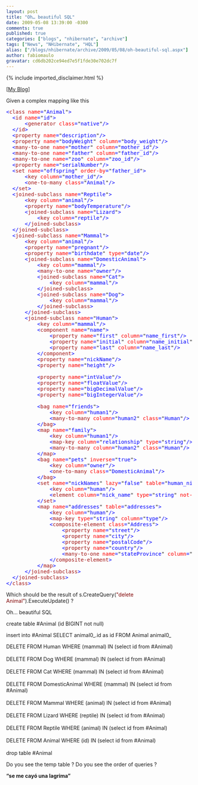 ```yaml
---
layout: post
title: "Oh… beautiful SQL"
date: 2009-05-08 13:39:00 -0300
comments: true
published: true
categories: ["blogs", "nhibernate", "archive"]
tags: ["News", "NHibernate", "HQL"]
alias: ["/blogs/nhibernate/archive/2009/05/08/oh-beautiful-sql.aspx"]
author: fabiomaulo
gravatar: cd6db202ce94ed7e5f1fde30e702dc7f
---
```

{% include imported_disclaimer.html %}
<p>[<a href="http://fabiomaulo.blogspot.com/" target="_blank">My Blog</a>]</p>
<p>Given a complex mapping like this</p>
<pre class="code"><span style="color:blue;">&lt;</span><span style="color:#a31515;">class </span><span style="color:red;">name</span><span style="color:blue;">=</span>"<span style="color:blue;">Animal</span>"<span style="color:blue;">&gt;<br />  &lt;</span><span style="color:#a31515;">id </span><span style="color:red;">name</span><span style="color:blue;">=</span>"<span style="color:blue;">id</span>"<span style="color:blue;">&gt;<br />      &lt;</span><span style="color:#a31515;">generator </span><span style="color:red;">class</span><span style="color:blue;">=</span>"<span style="color:blue;">native</span>"<span style="color:blue;">/&gt;<br />  &lt;/</span><span style="color:#a31515;">id</span><span style="color:blue;">&gt;<br />  &lt;</span><span style="color:#a31515;">property </span><span style="color:red;">name</span><span style="color:blue;">=</span>"<span style="color:blue;">description</span>"<span style="color:blue;">/&gt;<br />  &lt;</span><span style="color:#a31515;">property </span><span style="color:red;">name</span><span style="color:blue;">=</span>"<span style="color:blue;">bodyWeight</span>" <span style="color:red;">column</span><span style="color:blue;">=</span>"<span style="color:blue;">body_weight</span>"<span style="color:blue;">/&gt;<br />  &lt;</span><span style="color:#a31515;">many-to-one </span><span style="color:red;">name</span><span style="color:blue;">=</span>"<span style="color:blue;">mother</span>" <span style="color:red;">column</span><span style="color:blue;">=</span>"<span style="color:blue;">mother_id</span>"<span style="color:blue;">/&gt;<br />  &lt;</span><span style="color:#a31515;">many-to-one </span><span style="color:red;">name</span><span style="color:blue;">=</span>"<span style="color:blue;">father</span>" <span style="color:red;">column</span><span style="color:blue;">=</span>"<span style="color:blue;">father_id</span>"<span style="color:blue;">/&gt;<br />  &lt;</span><span style="color:#a31515;">many-to-one </span><span style="color:red;">name</span><span style="color:blue;">=</span>"<span style="color:blue;">zoo</span>" <span style="color:red;">column</span><span style="color:blue;">=</span>"<span style="color:blue;">zoo_id</span>"<span style="color:blue;">/&gt;<br />  &lt;</span><span style="color:#a31515;">property </span><span style="color:red;">name</span><span style="color:blue;">=</span>"<span style="color:blue;">serialNumber</span>"<span style="color:blue;">/&gt;<br />  &lt;</span><span style="color:#a31515;">set </span><span style="color:red;">name</span><span style="color:blue;">=</span>"<span style="color:blue;">offspring</span>" <span style="color:red;">order-by</span><span style="color:blue;">=</span>"<span style="color:blue;">father_id</span>"<span style="color:blue;">&gt;<br />      &lt;</span><span style="color:#a31515;">key </span><span style="color:red;">column</span><span style="color:blue;">=</span>"<span style="color:blue;">mother_id</span>"<span style="color:blue;">/&gt;<br />      &lt;</span><span style="color:#a31515;">one-to-many </span><span style="color:red;">class</span><span style="color:blue;">=</span>"<span style="color:blue;">Animal</span>"<span style="color:blue;">/&gt;<br />  &lt;/</span><span style="color:#a31515;">set</span><span style="color:blue;">&gt;<br />  &lt;</span><span style="color:#a31515;">joined-subclass </span><span style="color:red;">name</span><span style="color:blue;">=</span>"<span style="color:blue;">Reptile</span>"<span style="color:blue;">&gt;<br />      &lt;</span><span style="color:#a31515;">key </span><span style="color:red;">column</span><span style="color:blue;">=</span>"<span style="color:blue;">animal</span>"<span style="color:blue;">/&gt;<br />      &lt;</span><span style="color:#a31515;">property </span><span style="color:red;">name</span><span style="color:blue;">=</span>"<span style="color:blue;">bodyTemperature</span>"<span style="color:blue;">/&gt;<br />      &lt;</span><span style="color:#a31515;">joined-subclass </span><span style="color:red;">name</span><span style="color:blue;">=</span>"<span style="color:blue;">Lizard</span>"<span style="color:blue;">&gt;<br />          &lt;</span><span style="color:#a31515;">key </span><span style="color:red;">column</span><span style="color:blue;">=</span>"<span style="color:blue;">reptile</span>"<span style="color:blue;">/&gt;<br />      &lt;/</span><span style="color:#a31515;">joined-subclass</span><span style="color:blue;">&gt;<br />  &lt;/</span><span style="color:#a31515;">joined-subclass</span><span style="color:blue;">&gt;<br />  &lt;</span><span style="color:#a31515;">joined-subclass </span><span style="color:red;">name</span><span style="color:blue;">=</span>"<span style="color:blue;">Mammal</span>"<span style="color:blue;">&gt;<br />      &lt;</span><span style="color:#a31515;">key </span><span style="color:red;">column</span><span style="color:blue;">=</span>"<span style="color:blue;">animal</span>"<span style="color:blue;">/&gt;<br />      &lt;</span><span style="color:#a31515;">property </span><span style="color:red;">name</span><span style="color:blue;">=</span>"<span style="color:blue;">pregnant</span>"<span style="color:blue;">/&gt;<br />      &lt;</span><span style="color:#a31515;">property </span><span style="color:red;">name</span><span style="color:blue;">=</span>"<span style="color:blue;">birthdate</span>" <span style="color:red;">type</span><span style="color:blue;">=</span>"<span style="color:blue;">date</span>"<span style="color:blue;">/&gt;<br />      &lt;</span><span style="color:#a31515;">joined-subclass </span><span style="color:red;">name</span><span style="color:blue;">=</span>"<span style="color:blue;">DomesticAnimal</span>"<span style="color:blue;">&gt;<br />          &lt;</span><span style="color:#a31515;">key </span><span style="color:red;">column</span><span style="color:blue;">=</span>"<span style="color:blue;">mammal</span>"<span style="color:blue;">/&gt;<br />          &lt;</span><span style="color:#a31515;">many-to-one </span><span style="color:red;">name</span><span style="color:blue;">=</span>"<span style="color:blue;">owner</span>"<span style="color:blue;">/&gt;<br />          &lt;</span><span style="color:#a31515;">joined-subclass </span><span style="color:red;">name</span><span style="color:blue;">=</span>"<span style="color:blue;">Cat</span>"<span style="color:blue;">&gt;<br />              &lt;</span><span style="color:#a31515;">key </span><span style="color:red;">column</span><span style="color:blue;">=</span>"<span style="color:blue;">mammal</span>"<span style="color:blue;">/&gt;<br />          &lt;/</span><span style="color:#a31515;">joined-subclass</span><span style="color:blue;">&gt;<br />          &lt;</span><span style="color:#a31515;">joined-subclass </span><span style="color:red;">name</span><span style="color:blue;">=</span>"<span style="color:blue;">Dog</span>"<span style="color:blue;">&gt;<br />              &lt;</span><span style="color:#a31515;">key </span><span style="color:red;">column</span><span style="color:blue;">=</span>"<span style="color:blue;">mammal</span>"<span style="color:blue;">/&gt;<br />          &lt;/</span><span style="color:#a31515;">joined-subclass</span><span style="color:blue;">&gt;<br />      &lt;/</span><span style="color:#a31515;">joined-subclass</span><span style="color:blue;">&gt;<br />      &lt;</span><span style="color:#a31515;">joined-subclass </span><span style="color:red;">name</span><span style="color:blue;">=</span>"<span style="color:blue;">Human</span>"<span style="color:blue;">&gt;<br />          &lt;</span><span style="color:#a31515;">key </span><span style="color:red;">column</span><span style="color:blue;">=</span>"<span style="color:blue;">mammal</span>"<span style="color:blue;">/&gt;<br />          &lt;</span><span style="color:#a31515;">component </span><span style="color:red;">name</span><span style="color:blue;">=</span>"<span style="color:blue;">name</span>"<span style="color:blue;">&gt;<br />              &lt;</span><span style="color:#a31515;">property </span><span style="color:red;">name</span><span style="color:blue;">=</span>"<span style="color:blue;">first</span>" <span style="color:red;">column</span><span style="color:blue;">=</span>"<span style="color:blue;">name_first</span>"<span style="color:blue;">/&gt;<br />              &lt;</span><span style="color:#a31515;">property </span><span style="color:red;">name</span><span style="color:blue;">=</span>"<span style="color:blue;">initial</span>" <span style="color:red;">column</span><span style="color:blue;">=</span>"<span style="color:blue;">name_initial</span>"<span style="color:blue;">/&gt;<br />              &lt;</span><span style="color:#a31515;">property </span><span style="color:red;">name</span><span style="color:blue;">=</span>"<span style="color:blue;">last</span>" <span style="color:red;">column</span><span style="color:blue;">=</span>"<span style="color:blue;">name_last</span>"<span style="color:blue;">/&gt;<br />          &lt;/</span><span style="color:#a31515;">component</span><span style="color:blue;">&gt;<br />          &lt;</span><span style="color:#a31515;">property </span><span style="color:red;">name</span><span style="color:blue;">=</span>"<span style="color:blue;">nickName</span>"<span style="color:blue;">/&gt;<br />          &lt;</span><span style="color:#a31515;">property </span><span style="color:red;">name</span><span style="color:blue;">=</span>"<span style="color:blue;">height</span>"<span style="color:blue;">/&gt;<br /><br />          &lt;</span><span style="color:#a31515;">property </span><span style="color:red;">name</span><span style="color:blue;">=</span>"<span style="color:blue;">intValue</span>"<span style="color:blue;">/&gt;<br />          &lt;</span><span style="color:#a31515;">property </span><span style="color:red;">name</span><span style="color:blue;">=</span>"<span style="color:blue;">floatValue</span>"<span style="color:blue;">/&gt;<br />          &lt;</span><span style="color:#a31515;">property </span><span style="color:red;">name</span><span style="color:blue;">=</span>"<span style="color:blue;">bigDecimalValue</span>"<span style="color:blue;">/&gt;<br />          &lt;</span><span style="color:#a31515;">property </span><span style="color:red;">name</span><span style="color:blue;">=</span>"<span style="color:blue;">bigIntegerValue</span>"<span style="color:blue;">/&gt;<br /><br />          &lt;</span><span style="color:#a31515;">bag </span><span style="color:red;">name</span><span style="color:blue;">=</span>"<span style="color:blue;">friends</span>"<span style="color:blue;">&gt;<br />              &lt;</span><span style="color:#a31515;">key </span><span style="color:red;">column</span><span style="color:blue;">=</span>"<span style="color:blue;">human1</span>"<span style="color:blue;">/&gt;<br />              &lt;</span><span style="color:#a31515;">many-to-many </span><span style="color:red;">column</span><span style="color:blue;">=</span>"<span style="color:blue;">human2</span>" <span style="color:red;">class</span><span style="color:blue;">=</span>"<span style="color:blue;">Human</span>"<span style="color:blue;">/&gt;<br />          &lt;/</span><span style="color:#a31515;">bag</span><span style="color:blue;">&gt;<br />          &lt;</span><span style="color:#a31515;">map </span><span style="color:red;">name</span><span style="color:blue;">=</span>"<span style="color:blue;">family</span>"<span style="color:blue;">&gt;<br />              &lt;</span><span style="color:#a31515;">key </span><span style="color:red;">column</span><span style="color:blue;">=</span>"<span style="color:blue;">human1</span>"<span style="color:blue;">/&gt;<br />              &lt;</span><span style="color:#a31515;">map-key </span><span style="color:red;">column</span><span style="color:blue;">=</span>"<span style="color:blue;">relationship</span>" <span style="color:red;">type</span><span style="color:blue;">=</span>"<span style="color:blue;">string</span>"<span style="color:blue;">/&gt;<br />              &lt;</span><span style="color:#a31515;">many-to-many </span><span style="color:red;">column</span><span style="color:blue;">=</span>"<span style="color:blue;">human2</span>" <span style="color:red;">class</span><span style="color:blue;">=</span>"<span style="color:blue;">Human</span>"<span style="color:blue;">/&gt;<br />          &lt;/</span><span style="color:#a31515;">map</span><span style="color:blue;">&gt;<br />          &lt;</span><span style="color:#a31515;">bag </span><span style="color:red;">name</span><span style="color:blue;">=</span>"<span style="color:blue;">pets</span>" <span style="color:red;">inverse</span><span style="color:blue;">=</span>"<span style="color:blue;">true</span>"<span style="color:blue;">&gt;<br />              &lt;</span><span style="color:#a31515;">key </span><span style="color:red;">column</span><span style="color:blue;">=</span>"<span style="color:blue;">owner</span>"<span style="color:blue;">/&gt;<br />              &lt;</span><span style="color:#a31515;">one-to-many </span><span style="color:red;">class</span><span style="color:blue;">=</span>"<span style="color:blue;">DomesticAnimal</span>"<span style="color:blue;">/&gt;<br />          &lt;/</span><span style="color:#a31515;">bag</span><span style="color:blue;">&gt;<br />          &lt;</span><span style="color:#a31515;">set </span><span style="color:red;">name</span><span style="color:blue;">=</span>"<span style="color:blue;">nickNames</span>" <span style="color:red;">lazy</span><span style="color:blue;">=</span>"<span style="color:blue;">false</span>" <span style="color:red;">table</span><span style="color:blue;">=</span>"<span style="color:blue;">human_nick_names</span>" <span style="color:red;">sort</span><span style="color:blue;">=</span>"<span style="color:blue;">natural</span>"<span style="color:blue;">&gt;<br />              &lt;</span><span style="color:#a31515;">key </span><span style="color:red;">column</span><span style="color:blue;">=</span>"<span style="color:blue;">human</span>"<span style="color:blue;">/&gt;<br />              &lt;</span><span style="color:#a31515;">element </span><span style="color:red;">column</span><span style="color:blue;">=</span>"<span style="color:blue;">nick_name</span>" <span style="color:red;">type</span><span style="color:blue;">=</span>"<span style="color:blue;">string</span>" <span style="color:red;">not-null</span><span style="color:blue;">=</span>"<span style="color:blue;">true</span>"<span style="color:blue;">/&gt;<br />          &lt;/</span><span style="color:#a31515;">set</span><span style="color:blue;">&gt;<br />          &lt;</span><span style="color:#a31515;">map </span><span style="color:red;">name</span><span style="color:blue;">=</span>"<span style="color:blue;">addresses</span>" <span style="color:red;">table</span><span style="color:blue;">=</span>"<span style="color:blue;">addresses</span>"<span style="color:blue;">&gt;<br />              &lt;</span><span style="color:#a31515;">key </span><span style="color:red;">column</span><span style="color:blue;">=</span>"<span style="color:blue;">human</span>"<span style="color:blue;">/&gt;<br />              &lt;</span><span style="color:#a31515;">map-key </span><span style="color:red;">type</span><span style="color:blue;">=</span>"<span style="color:blue;">string</span>" <span style="color:red;">column</span><span style="color:blue;">=</span>"<span style="color:blue;">type</span>"<span style="color:blue;">/&gt;<br />              &lt;</span><span style="color:#a31515;">composite-element </span><span style="color:red;">class</span><span style="color:blue;">=</span>"<span style="color:blue;">Address</span>"<span style="color:blue;">&gt;<br />                  &lt;</span><span style="color:#a31515;">property </span><span style="color:red;">name</span><span style="color:blue;">=</span>"<span style="color:blue;">street</span>"<span style="color:blue;">/&gt;<br />                  &lt;</span><span style="color:#a31515;">property </span><span style="color:red;">name</span><span style="color:blue;">=</span>"<span style="color:blue;">city</span>"<span style="color:blue;">/&gt;<br />                  &lt;</span><span style="color:#a31515;">property </span><span style="color:red;">name</span><span style="color:blue;">=</span>"<span style="color:blue;">postalCode</span>"<span style="color:blue;">/&gt;<br />                  &lt;</span><span style="color:#a31515;">property </span><span style="color:red;">name</span><span style="color:blue;">=</span>"<span style="color:blue;">country</span>"<span style="color:blue;">/&gt;<br />                  &lt;</span><span style="color:#a31515;">many-to-one </span><span style="color:red;">name</span><span style="color:blue;">=</span>"<span style="color:blue;">stateProvince</span>" <span style="color:red;">column</span><span style="color:blue;">=</span>"<span style="color:blue;">state_prov_id</span>" <span style="color:red;">class</span><span style="color:blue;">=</span>"<span style="color:blue;">StateProvince</span>"<span style="color:blue;">/&gt;<br />              &lt;/</span><span style="color:#a31515;">composite-element</span><span style="color:blue;">&gt;<br />          &lt;/</span><span style="color:#a31515;">map</span><span style="color:blue;">&gt;<br />      &lt;/</span><span style="color:#a31515;">joined-subclass</span><span style="color:blue;">&gt;<br />  &lt;/</span><span style="color:#a31515;">joined-subclass</span><span style="color:blue;">&gt;<br />&lt;/</span><span style="color:#a31515;">class</span><span style="color:blue;">&gt;</span></pre>
<p>Which should be the result of&nbsp;s.CreateQuery(<span style="color:#800000;">"delete Animal"</span>).ExecuteUpdate() ?</p>
<p><a href="http://11011.net/software/vspaste"></a></p>
<p>Oh&hellip; beautiful SQL</p>
<p>create table #Animal (id BIGINT not null)&nbsp;</p>
<p>insert into #Animal SELECT animal0_.id as id FROM Animal animal0_</p>
<p>DELETE FROM Human WHERE (mammal) IN (select id from #Animal)<br /><br />DELETE FROM Dog WHERE (mammal) IN (select id from #Animal)<br /><br />DELETE FROM Cat WHERE (mammal) IN (select id from #Animal)<br /><br />DELETE FROM DomesticAnimal WHERE (mammal) IN (select id from #Animal)<br /><br />DELETE FROM Mammal WHERE (animal) IN (select id from #Animal)<br /><br />DELETE FROM Lizard WHERE (reptile) IN (select id from #Animal)<br /><br />DELETE FROM Reptile WHERE (animal) IN (select id from #Animal)<br /><br />DELETE FROM Animal WHERE (id) IN (select id from #Animal)<br /><br />drop table #Animal</p>
<p>Do you see the temp table ? Do you see the order of queries ?</p>
<p><strong>&ldquo;se me cay&oacute; una lagrima&rdquo;</strong></p>
